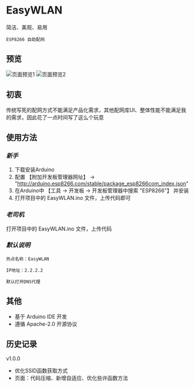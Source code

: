 # **EasyWLAN**

简洁、美观、易用  
  
`` ESP8266 自助配网 `` 
  
  
## 预览
![页面预览1](http://150.158.149.195/images/img1.png)
![页面预览2](http://150.158.149.195/images/img2.png)
  
## 初衷
传统写死的配网方式不能满足产品化需求，其他配网库UI、整体性能不能满足我的需求，因此花了一点时间写了这么个玩意

  
## 使用方法
### *新手*
1. 下载安装Arduino
2. 配置 【附加开发板管理器网址】 → "http://arduino.esp8266.com/stable/package_esp8266com_index.json"
3. 在Arduino中 【工具 → 开发板 → 开发板管理器中搜索 "ESP8266"】 并安装
4. 打开项目中的 EasyWLAN.ino 文件，上传代码即可

### *老司机*
打开项目中的 EasyWLAN.ino 文件，上传代码

### *默认说明*
`` 热点名称：EasyWLAN ``  
  
`` IP地址：2.2.2.2 ``  
  
`` 默认打开DNS代理 ``  
  
  
## 其他
* 基于 Arduino IDE 开发
* 遵循 Apache-2.0 开源协议
  

## 历史记录
v1.0.0
* 优化SSID函数获取方式
* 页面：代码压缩、新增自适应、优化些许函数方法
